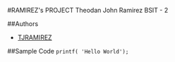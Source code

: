 #RAMIREZ's PROJECT
Theodan John Ramirez BSIT - 2

##Authors
- [TJRAMIREZ](https://github.com/akoxitj123)

##Sample Code
`printf( 'Hello World');`
